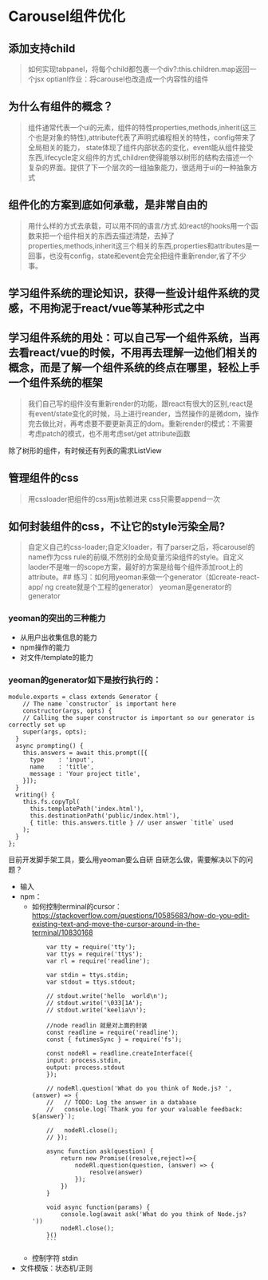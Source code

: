# Carousel组件优化
## 添加支持child
> 如何实现tabpanel，将每个child都包裹一个div?:this.children.map返回一个jsx
> optianl作业：将carousel也改造成一个内容性的组件

## 为什么有组件的概念？
> 组件通常代表一个ui的元素，组件的特性properties,methods,inherit(这三个也是对象的特性),attribute代表了声明式编程相关的特性，config带来了全局相关的能力， state体现了组件内部状态的变化，event能从组件接受东西,lifecycle定义组件的方式,children使得能够以树形的结构去描述一个复杂的界面。提供了下一个层次的一组抽象能力，很适用于ui的一种抽象方式
## 组件化的方案到底如何承载，是非常自由的
> 用什么样的方式去承载，可以用不同的语言/方式.如react的hooks用一个函数来把一个组件相关的东西去描述清楚，去掉了properties,methods,inherit这三个相关的东西,properties和attributes是一回事，也没有config，state和event会完全把组件重新render,省了不少事。

## 学习组件系统的理论知识，获得一些设计组件系统的灵感，不用拘泥于react/vue等某种形式之中

## 学习组件系统的用处：可以自己写一个组件系统，当再去看react/vue的时候，不用再去理解一边他们相关的概念，而是了解一个组件系统的终点在哪里，轻松上手一个组件系统的框架

> 我们自己写的组件没有重新render的功能，跟react有很大的区别,react是有event/state变化的时候，马上进行reander，当然操作的是微dom，操作完去做比对，再考虑要不要更新真正的dom。重新render的模式：不需要考虑patch的模式，也不用考虑set/get attribute函数

除了树形的组件，有时候还有列表的需求ListView

## 管理组件的css
> 用cssloader把组件的css用js依赖进来
> css只需要append一次

## 如何封装组件的css，不让它的style污染全局?
> 自定义自己的css-loader;自定义loader，有了parser之后，将carousel的name作为css rule的前缀,不然别的全局变量污染组件的style。自定义laoder不是唯一的scope方案，最好的方案是给每个组件添加root上的attribute。## 练习：如何用yeoman来做一个generator（如create-react-app/ ng create就是个工程的generator）
> yeoman是generator的generator
### yeoman的突出的三种能力
  - 从用户出收集信息的能力
  - npm操作的能力
  - 对文件/template的能力
### yeoman的generator如下是按行执行的：
``` var Generator = require('yeoman-generator');
module.exports = class extends Generator {
    // The name `constructor` is important here
    constructor(args, opts) {
    // Calling the super constructor is important so our generator is correctly set up
    super(args, opts);
  }
  async prompting() {
    this.answers = await this.prompt([{
      type    : 'input',
      name    : 'title',
      message : 'Your project title',
    }]);
  }
  writing() {
    this.fs.copyTpl(
      this.templatePath('index.html'),
      this.destinationPath('public/index.html'),
      { title: this.answers.title } // user answer `title` used
    );
  }
};
```
目前开发脚手架工具，要么用yeoman要么自研
自研怎么做，需要解决以下的问题？
- 输入
- npm：
  - 如何控制terminal的cursor：https://stackoverflow.com/questions/10585683/how-do-you-edit-existing-text-and-move-the-cursor-around-in-the-terminal/10830168
    ```
        var tty = require('tty');
        var ttys = require('ttys');
        var rl = require('readline');

        var stdin = ttys.stdin;
        var stdout = ttys.stdout;

        // stdout.write('hello  world\n');
        // stdout.write('\033[1A');
        // stdout.write('keelia\n');

        //node readlin 就是对上面的封装
        const readline = require('readline');
        const { futimesSync } = require('fs');

        const nodeRl = readline.createInterface({
        input: process.stdin,
        output: process.stdout
        });

        // nodeRl.question('What do you think of Node.js? ', (answer) => {
        //   // TODO: Log the answer in a database
        //   console.log(`Thank you for your valuable feedback: ${answer}`);

        //   nodeRl.close();
        // });

        async function ask(question) {
            return new Promise((resolve,reject)=>{
                nodeRl.question(question, (answer) => {
                    resolve(answer)
                });
            })
        }

        void async function(params) {
            console.log(await ask('What do you think of Node.js? '))
            nodeRl.close();
        }()
        ```
  - 控制字符 stdin
- 文件模版：状态机/正则
